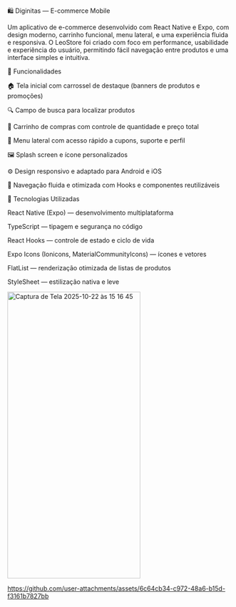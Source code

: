 🛍️ Diginitas — E-commerce Mobile

Um aplicativo de e-commerce desenvolvido com React Native e Expo, com design moderno, carrinho funcional, menu lateral, e uma experiência fluida e responsiva.
O LeoStore foi criado com foco em performance, usabilidade e experiência do usuário, permitindo fácil navegação entre produtos e uma interface simples e intuitiva.

🚀 Funcionalidades

🏠 Tela inicial com carrossel de destaque (banners de produtos e promoções)

🔍 Campo de busca para localizar produtos

🛒 Carrinho de compras com controle de quantidade e preço total

🎫 Menu lateral com acesso rápido a cupons, suporte e perfil

🖼️ Splash screen e ícone personalizados

⚙️ Design responsivo e adaptado para Android e iOS

🧭 Navegação fluida e otimizada com Hooks e componentes reutilizáveis

🧩 Tecnologias Utilizadas

React Native (Expo) — desenvolvimento multiplataforma

TypeScript — tipagem e segurança no código

React Hooks — controle de estado e ciclo de vida

Expo Icons (Ionicons, MaterialCommunityIcons) — ícones e vetores

FlatList — renderização otimizada de listas de produtos

StyleSheet — estilização nativa e leve



<img width="298" height="643" alt="Captura de Tela 2025-10-22 às 15 16 45" src="https://github.com/user-attachments/assets/afc17d79-c9f3-4507-b523-dbc8edce706a" />





https://github.com/user-attachments/assets/6c64cb34-c972-48a6-b15d-f3161b7827bb





